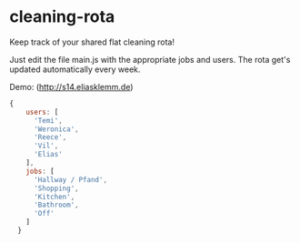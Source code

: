 # cleaning-rota
Keep track of your shared flat cleaning rota!

Just edit the file main.js with the appropriate jobs and users.
The rota get's updated automatically every week.

Demo: (http://s14.eliasklemm.de)

```javascript
{
    users: [
      'Temi',
      'Weronica',
      'Reece',
      'Vil',
      'Elias'
    ],
    jobs: [
      'Hallway / Pfand',
      'Shopping',
      'Kitchen',
      'Bathroom',
      'Off'
    ]
  }
```
